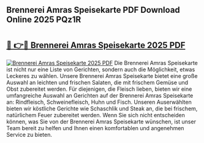 ## Brennerei Amras Speisekarte PDF Download Online 2025 PQz1R

# <h2><a href="http://gc8mhb.nevu.top/?p=Brennerei+Amras+Speisekarte">🔗 👉🔴 Brennerei Amras Speisekarte 2025 PDF</a></h2>

[![Brennerei Amras Speisekarte 2025 PDF](https://i.imgur.com/dBaPXMq.png)](http://gc8mhb.nevu.top/?p=Brennerei+Amras+Speisekarte)
Die Brennerei Amras Speisekarte ist nicht nur eine Liste von Gerichten, sondern auch die Möglichkeit, etwas Leckeres zu wählen. Unsere Brennerei Amras Speisekarte bietet eine große Auswahl an leichten und frischen Salaten, die mit frischem Gemüse und Obst zubereitet werden. Für diejenigen, die Fleisch lieben, bieten wir eine umfangreiche Auswahl an Gerichten auf der Brennerei Amras Speisekarte an: Rindfleisch, Schweinefleisch, Huhn und Fisch. Unseren Auserwählten bieten wir köstliche Gerichte wie Schaschlik und Steak an, die bei frischem, natürlichem Feuer zubereitet werden. Wenn Sie sich nicht entscheiden können, was Sie von der Brennerei Amras Speisekarte wünschen, ist unser Team bereit zu helfen und Ihnen einen komfortablen und angenehmen Service zu bieten.
